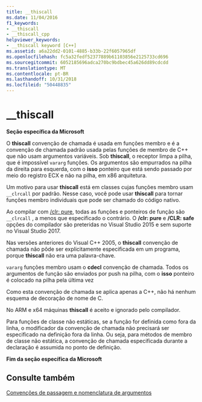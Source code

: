 ```yaml
---
title: __thiscall
ms.date: 11/04/2016
f1_keywords:
- __thiscall
- __thiscall_cpp
helpviewer_keywords:
- __thiscall keyword [C++]
ms.assetid: a6a22dd2-0101-4885-b33b-22f6057965df
ms.openlocfilehash: fc5a32fedf52377889b61103856e2125733cd696
ms.sourcegitcommit: 6052185696adca270bc9bdbec45a626dd89cdcdd
ms.translationtype: MT
ms.contentlocale: pt-BR
ms.lasthandoff: 10/31/2018
ms.locfileid: "50448835"
---
```

# <a name="thiscall"></a>__thiscall

**Seção específica da Microsoft**

O **thiscall** convenção de chamada é usada em funções membro e é a convenção de chamada padrão usada pelas funções de membro de C++ que não usam argumentos variáveis. Sob **thiscall**, o receptor limpa a pilha, que é impossível `vararg` funções. Os argumentos são empurrados na pilha da direita para esquerda, com o **isso** ponteiro que está sendo passado por meio do registro ECX e não na pilha, em x86 arquitetura.

Um motivo para usar **thiscall** está em classes cujas funções membro usam `__clrcall` por padrão. Nesse caso, você pode usar **thiscall** para tornar funções membro individuais que pode ser chamado do código nativo.

Ao compilar com [/clr: pure](../build/reference/clr-common-language-runtime-compilation.md), todas as funções e ponteiros de função são `__clrcall` , a menos que especificado o contrário. O **/clr: pure** e **/CLR: safe** opções do compilador são preteridas no Visual Studio 2015 e sem suporte no Visual Studio 2017.

Nas versões anteriores do Visual C++ 2005, o **thiscall** convenção de chamada não pôde ser explicitamente especificada em um programa, porque **thiscall** não era uma palavra-chave.

`vararg` funções membro usam o **cdecl** convenção de chamada. Todos os argumentos de função são enviados por push na pilha, com o **isso** ponteiro é colocado na pilha pela última vez

Como esta convenção de chamada se aplica apenas a C++, não há nenhum esquema de decoração de nome de C.

No ARM e x64 máquinas **thiscall** é aceito e ignorado pelo compilador.

Para funções de classe não estáticas, se a função for definida como fora da linha, o modificador da convenção de chamada não precisará ser especificado na definição fora da linha. Ou seja, para métodos de membro de classe não estática, a convenção de chamada especificada durante a declaração é assumida no ponto de definição.

**Fim da seção específica da Microsoft**

## <a name="see-also"></a>Consulte também

[Convenções de passagem e nomenclatura de argumentos](../cpp/argument-passing-and-naming-conventions.md)